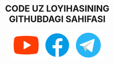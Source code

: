 <div align="center">
  <h1>CODE UZ LOYIHASINING GITHUBDAGI SAHIFASI</h1>
  <a href="https://youtube.com/codeuz"><img src="./icons/icons8-youtube.svg"></a>
  <a href="https://www.facebook.com/codeuzb/"><img src="./icons/icons8-facebook.svg"></a>
  <a href="https://t.me/codeuzdarslar"><img src="./icons/icons8-telegram.svg"></a>
</div>
